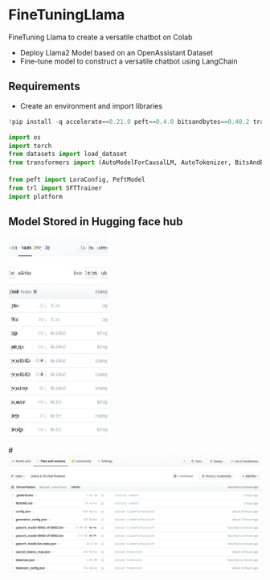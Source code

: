 # FineTuningLlama
FineTuning Llama to create a versatile chatbot on Colab

- Deploy Llama2 Model based on an OpenAssistant Dataset
- Fine-tune model to construct a versatile chatbot using LangChain

## Requirements 

- Create an environment and import libraries
```python
!pip install -q accelerate==0.21.0 peft==0.4.0 bitsandbytes==0.40.2 transformers==4.31.0 trl==0.4.7
```

```python
import os
import torch
from datasets import load_dataset
from transformers import (AutoModelForCausalLM, AutoTokenizer, BitsAndBytesConfig, HfArgumentParser, TrainingArguments, pipeline, logging)

from peft import LoraConfig, PeftModel
from trl import SFTTrainer
import platform
```

## Model Stored in Hugging face hub

<img src="https://github.com/simran-padam/FineTuningLlama/blob/main/images/huggingface-model.png" width="200" height="400" />

#![image](https://github.com/simran-padam/FineTuningLlama/blob/main/images/huggingface-model.png)



